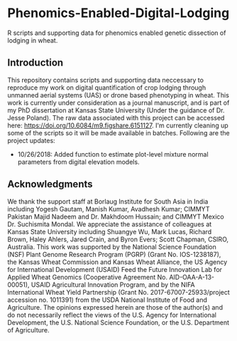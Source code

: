 # Phenomics-Enabled-Digital-Lodging
R scripts and supporting data for phenomics enabled genetic dissection of lodging in wheat. 

## Introduction
This repository contains scripts and supporting data neccessary to reproduce my work on digital quantification of crop lodging through unmanned aerial systems (UAS) or drone based phenotyping in wheat. This work is currently under consideration as a journal manuscript, and is part of my PhD dissertation at Kansas State University (Under the guidance of Dr. Jesse Poland). The raw data associated with this project can be accessed here: https://doi.org/10.6084/m9.figshare.6151127. I'm currently cleaning up some of the scripts so it will be made available in batches. Following are the project updates:

- 10/26/2018: Added function to estimate plot-level mixture normal parameters from digital elevation models. 

## Acknowledgments
We thank the support staff at Borlaug Institute for South Asia in India including Yogesh Gautam, Manish Kumar, Avadhesh Kumar; CIMMYT Pakistan Majid Nadeem and Dr. Makhdoom Hussain; and CIMMYT Mexico Dr. Suchismita Mondal.  We appreciate the assistance of colleagues at Kansas State University including Shuangye Wu, Mark Lucas, Richard Brown, Haley Ahlers, Jared Crain, and Byron Evers; Scott Chapman, CSIRO, Australia.  This work was supported by the National Science Foundation (NSF) Plant Genome Research Program (PGRP) (Grant No. IOS-1238187), the Kansas Wheat Commission and Kansas Wheat Alliance, the US Agency for International Development (USAID) Feed the Future Innovation Lab for Applied Wheat Genomics (Cooperative Agreement No. AID-OAA-A-13-00051), USAID Agricultural Innovation Program, and by the NIFA International Wheat Yield Partnership (Grant No. 2017-67007-25933/project accession no. 1011391) from the USDA National Institute of Food and Agriculture.  The opinions expressed herein are those of the author(s) and do not necessarily reflect the views of the U.S. Agency for International Development, the U.S. National Science Foundation, or the U.S. Department of Agriculture. 
